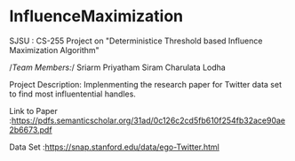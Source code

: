 # InfluenceMaximization
 SJSU : CS-255 Project on "Deterministice Threshold based Influence Maximization Algorithm"
 
 /*Team Members:*/
 Sriarm Priyatham Siram
 Charulata Lodha
 
 Project Description:
 Implenmenting the research paper for Twitter data set to find most influentential handles.
 
 Link to Paper :https://pdfs.semanticscholar.org/31ad/0c126c2cd5fb610f254fb32ace90ae2b6673.pdf
 
 Data Set :https://snap.stanford.edu/data/ego-Twitter.html
